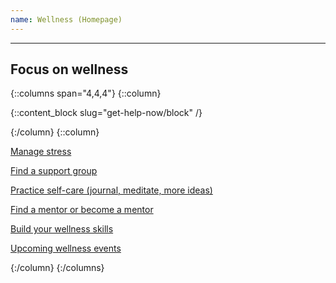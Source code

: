 ```yaml
---
name: Wellness (Homepage)
---
```


<div class="grid-container" markdown="1">

---

## Focus on wellness

{::columns span="4,4,4"}
{::column}

{::content_block slug="get-help-now/block" /}

{:/column}
{::column}

[Manage stress](#TODO)

[Find a support group](#TODO)

[Practice self-care (journal, meditate, more ideas)](#TODO)

[Find a mentor or become a mentor](#TODO)

[Build your wellness skills](#TODO)

[Upcoming wellness events](#TODO)

{:/column}
{:/columns}

</div>
